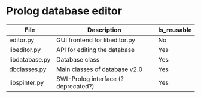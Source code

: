 # Prolog database editor

| File           | Description                         | Is_reusable|
|----------------|-------------------------------------|------------|
|editor.py       | GUI frontend for libeditor.py       |     No     |
|libeditor.py    | API for editing the database        |     Yes    |
|libdatabase.py  | Database class                      |     Yes    |
|dbclasses.py    | Main classes of database v2.0       |     Yes    |
|libspinter.py   | SWI-Prolog interface (?deprecated?) |     Yes    |
